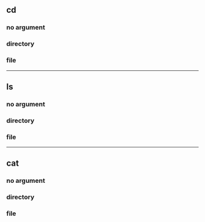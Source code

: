 ## cd
### no argument
### directory
### file
---
## ls
### no argument
### directory
### file
---
## cat
### no argument
### directory
### file
